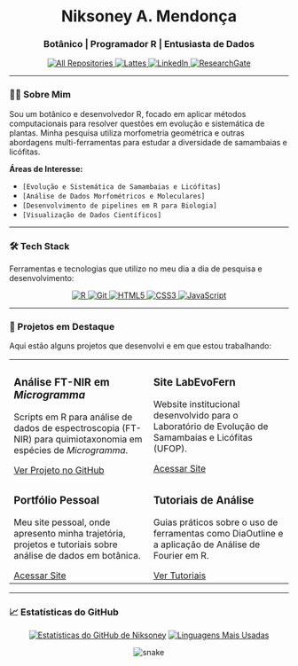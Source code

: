 <div align="center">
  <h1 align="center">Niksoney A. Mendonça</h1>
  <h3 align="center">Botânico | Programador R | Entusiasta de Dados</h3>
  
  <p align="center">
    <a href="https://github.com/niksoney?tab=repositories" target="_blank">
      <img alt="All Repositories" title="All Repositories" src="https://img.shields.io/badge/-repositórios-2E8B57?style=for-the-badge&logo=github&logoColor=white"/>
    </a>
    <a href="[SEU-LINK-LATTES-AQUI]" target="_blank">
      <img alt="Lattes" title="Lattes" src="https://img.shields.io/badge/Lattes-000000?style=for-the-badge&logo=ReadMe&logoColor=white"/>
    </a>
    <a href="[SEU-LINK-LINKEDIN-AQUI]" target="_blank">
      <img alt="LinkedIn" title="LinkedIn" src="https://img.shields.io/badge/LinkedIn-0077B5?style=for-the-badge&logo=linkedin&logoColor=white"/>
    </a>
    <a href="[SEU-LINK-RESEARCHGATE-AQUI]" target="_blank">
      <img alt="ResearchGate" title="ResearchGate" src="https://img.shields.io/badge/ResearchGate-00CCBB?style=for-the-badge&logo=researchgate&logoColor=white"/>
    </a>
  </p>
</div>

---

### 👨‍💻 Sobre Mim

Sou um botânico e desenvolvedor R, focado em aplicar métodos computacionais para resolver questões em evolução e sistemática de plantas. Minha pesquisa utiliza morfometria geométrica e outras abordagens multi-ferramentas para estudar a diversidade de samambaias e licófitas.

**Áreas de Interesse:**
- `[Evolução e Sistemática de Samambaias e Licófitas]`
- `[Análise de Dados Morfométricos e Moleculares]`
- `[Desenvolvimento de pipelines em R para Biologia]`
- `[Visualização de Dados Científicos]`

---

### 🛠️ Tech Stack

Ferramentas e tecnologias que utilizo no meu dia a dia de pesquisa e desenvolvimento:

<p align="center">
  <a href="https://www.r-project.org/" target="_blank">
    <img src="https://img.shields.io/badge/R-276DC3?style=for-the-badge&logo=r&logoColor=white" alt="R">
  </a>
  <a href="https://git-scm.com/" target="_blank">
    <img src="https://img.shields.io/badge/GIT-E44C30?style=for-the-badge&logo=git&logoColor=white" alt="Git">
  </a>
  <a href="https://developer.mozilla.org/en-US/docs/Web/HTML" target="_blank">
    <img src="https://img.shields.io/badge/HTML5-E34F26?style=for-the-badge&logo=html5&logoColor=white" alt="HTML5">
  </a>
  <a href="https://developer.mozilla.org/en-US/docs/Web/CSS" target="_blank">
    <img src="https://img.shields.io/badge/CSS3-1572B6?style=for-the-badge&logo=css3&logoColor=white" alt="CSS3">
  </a>
  <a href="https://developer.mozilla.org/en-US/docs/Web/JavaScript" target="_blank">
    <img src="https://img.shields.io/badge/JavaScript-F7DF1E?style=for-the-badge&logo=javascript&logoColor=black" alt="JavaScript">
  </a>
</p>

---

### 🚀 Projetos em Destaque

Aqui estão alguns projetos que desenvolvi e em que estou trabalhando:

<table>
  <tr>
    <td width="50%" valign="top">
      <h3>Análise FT-NIR em <i>Microgramma</i></h3>
      <p>Scripts em R para análise de dados de espectroscopia (FT-NIR) para quimiotaxonomia em espécies de <i>Microgramma</i>.</p>
      <a href="https://github.com/niksoney/Nir-Microgramma-FTNIR" target="_blank">Ver Projeto no GitHub</a>
    </td>
    <td width="50%" valign="top">
      <h3>Site LabEvoFern</h3>
      <p>Website institucional desenvolvido para o Laboratório de Evolução de Samambaias e Licófitas (UFOP).</p>
      <a href="https://labevofern.github.io/sitelab/" target="_blank">Acessar Site</a>
    </td>
  </tr>
  <tr>
    <td width="50%" valign="top">
      <h3>Portfólio Pessoal</h3>
      <p>Meu site pessoal, onde apresento minha trajetória, projetos e tutoriais sobre análise de dados em botânica.</p>
      <a href="https://niksoney.github.io/bio/index.html#sobre" target="_blank">Acessar Site</a>
    </td>
    <td width="50%" valign="top">
      <h3>Tutoriais de Análise</h3>
      <p>Guias práticos sobre o uso de ferramentas como DiaOutline e a aplicação de Análise de Fourier em R.</p>
      <a href="https://github.com/niksoney/niksoney/tree/main/tutoriaispronto" target="_blank">Ver Tutoriais</a>
    </td>
  </tr>
</table>

---

### 📈 Estatísticas do GitHub

<div align="center">

[![Estatísticas do GitHub de Niksoney](https://github-readme-stats.vercel.app/api?username=niksoney&show_icons=true&theme=radical&hide_border=true&include_all_commits=true&count_private=true)](https://github.com/anuraghazra/github-readme-stats)
[![Linguagens Mais Usadas](https://github-readme-stats.vercel.app/api/top-langs/?username=niksoney&layout=compact&langs_count=8&theme=radical&hide_border=true)](https://github.com/anuraghazra/github-readme-stats)

</div>

<div align="center">
  <img src="https://github.com/niksoney/niksoney/raw/output/github-contribution-grid-snake.svg" alt="snake">
</div>
